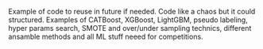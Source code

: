 Example of code to reuse in future if needed.
Code like a chaos but it could structured.
Examples of CATBoost, XGBoost, LightGBM, pseudo labeling, hyper params search, SMOTE and over/under sampling technics,
different ansamble methods and all ML stuff neeed for competitions.

